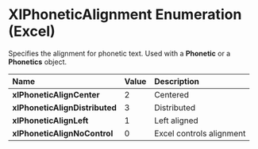 
# XlPhoneticAlignment Enumeration (Excel)

Specifies the alignment for phonetic text. Used with a  **Phonetic** or a **Phonetics** object.



|**Name**|**Value**|**Description**|
|:-----|:-----|:-----|
|**xlPhoneticAlignCenter**|2|Centered|
|**xlPhoneticAlignDistributed**|3|Distributed|
|**xlPhoneticAlignLeft**|1|Left aligned|
|**xlPhoneticAlignNoControl**|0|Excel controls alignment|
